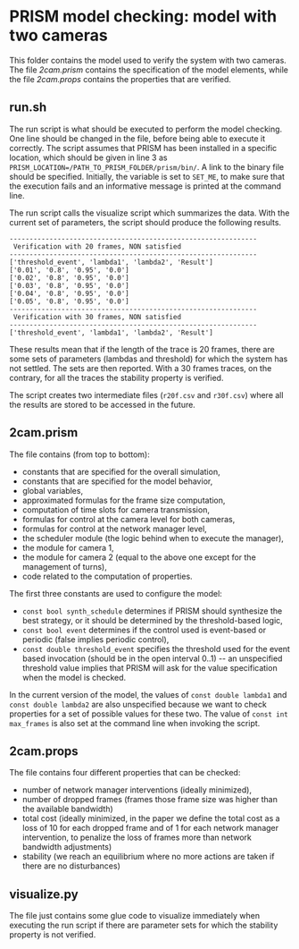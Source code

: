 # PRISM model checking: model with two cameras

This folder contains the model used to verify the system with two
cameras. The file _2cam.prism_ contains the specification of the
model elements, while the file _2cam.props_ contains the properties
that are verified.

## run.sh

The run script is what should be executed to perform the model
checking. One line should be changed in the file, before being able
to execute it correctly. The script assumes that PRISM has been
installed in a specific location, which should be given in line 3
as `PRISM_LOCATION=/PATH_TO_PRISM_FOLDER/prism/bin/`.
A link to the binary file should be specified. Initially, the
variable is set to `SET_ME`, to make sure that the execution fails
and an informative message is printed at the command line.

The run script calls the visualize script which summarizes the data.
With the current set of parameters, the script should produce the
following results.

```
--------------------------------------------------------------
 Verification with 20 frames, NON satisfied
--------------------------------------------------------------
['threshold_event', 'lambda1', 'lambda2', 'Result']
['0.01', '0.8', '0.95', '0.0']
['0.02', '0.8', '0.95', '0.0']
['0.03', '0.8', '0.95', '0.0']
['0.04', '0.8', '0.95', '0.0']
['0.05', '0.8', '0.95', '0.0']
--------------------------------------------------------------
 Verification with 30 frames, NON satisfied
--------------------------------------------------------------
['threshold_event', 'lambda1', 'lambda2', 'Result']
```

These results mean that if the length of the trace is 20 frames,
there are some sets of parameters (lambdas and threshold) for which
the system has not settled. The sets are then reported. With a
30 frames traces, on the contrary, for all the traces the stability
property is verified.

The script creates two intermediate files (`r20f.csv` and `r30f.csv`)
where all the results are stored to be accessed in the future.

## 2cam.prism

The file contains (from top to bottom):

* constants that are specified for the overall simulation,
* constants that are specified for the model behavior,
* global variables,
* approximated formulas for the frame size computation,
* computation of time slots for camera transmission,
* formulas for control at the camera level for both cameras,
* formulas for control at the network manager level,
* the scheduler module (the logic behind when to execute the manager),
* the module for camera 1,
* the module for camera 2 (equal to the above one except for the
  management of turns),
* code related to the computation of properties.

The first three constants are used to configure the model:

* `const bool synth_schedule` determines if PRISM should synthesize
  the best strategy, or it should be determined by the threshold-based
  logic,
* `const bool event` determines if the control used is event-based
  or periodic (false implies periodic control),
* `const double threshold_event` specifies the threshold used for the
  event based invocation (should be in the open interval 0..1) -- an
  unspecified threshold value implies that PRISM will ask for the
  value specification when the model is checked.
  
In the current version of the model, the values of
`const double lambda1` and `const double lambda2` are also unspecified
because we want to check properties for a set of possible values for
these two. The value of `const int max_frames` is also set at the
command line when invoking the script.

## 2cam.props

The file contains four different properties that can be checked:

* number of network manager interventions (ideally minimized),
* number of dropped frames (frames those frame size was higher than
  the available bandwidth)
* total cost (ideally minimized, in the paper we define the total
  cost as a loss of 10 for each dropped frame and of 1 for each
  network manager intervention, to penalize the loss of frames more
  than network bandwidth adjustments)
* stability (we reach an equilibrium where no more actions are taken
  if there are no disturbances)
  
## visualize.py

The file just contains some glue code to visualize immediately when
executing the run script if there are parameter sets for which the
stability property is not verified.

